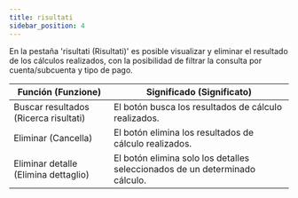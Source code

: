 ```yaml
---
title: risultati
sidebar_position: 4
---
```


En la pestaña 'risultati (Risultati)' es posible visualizar y eliminar el resultado de los cálculos realizados, con la posibilidad de filtrar la consulta por cuenta/subcuenta y tipo de pago.

| Función (Funzione) | Significado (Significato) |
| --- | --- |
| Buscar resultados (Ricerca risultati) | El botón busca los resultados de cálculo realizados. |
| Eliminar (Cancella) | El botón elimina los resultados de cálculo realizados. |
| Eliminar detalle (Elimina dettaglio) | El botón elimina solo los detalles seleccionados de un determinado cálculo. |